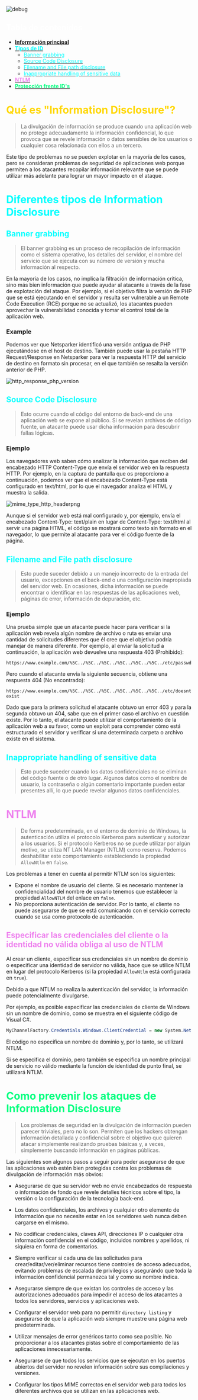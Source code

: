 ![debug](https://user-images.githubusercontent.com/88755387/130437670-0f29ad5a-79d4-41f1-9668-fb0f4c426d53.jpg)

## __<span style="color:white"> Tabla de contenidos </span>__

- [__Información principal__](#What-is-information-disclosure?)
- [__<span style="color:aqua"> Tipos de ID </span>__](#Different-Types-of-Information-Disclosure-Issues)
  - [<span style="color:aqua"> Banner grabbing </span>](#Banner-grabbing)
  - [<span style="color:aqua"> Source Code Disclosure </span>](#Source-Code-Disclosure)
  - [<span style="color:aqua"> Filename and File path disclosure </span>](#Filename-and-File-path-disclosure)
  - [<span style="color:aqua"> Inappropriate handling of sensitive data </span>](#Inappropriate-handling-of-sensitive-data)
- [__<span style="color:violet"> NTLM </span>__](#NTLM)
- [__<span style="color:springgreen"> Protección frente ID's </span>__](How-to-prevent-Information-Disclosure-attacks)

# __<span style="color:gold"> Qué es "Information Disclosure"? </span>__

> La divulgación de información se produce cuando una aplicación web no protege adecuadamente la información confidencial, lo que provoca que se revele información o datos sensibles de los usuarios o cualquier cosa relacionada con ellos a un tercero.

Este tipo de problemas no se pueden explotar en la mayoría de los casos, pero se consideran problemas de seguridad de aplicaciones web porque permiten a los atacantes recopilar información relevante que se puede utilizar más adelante para lograr un mayor impacto en el ataque.

# __<span style="color:aqua"> Diferentes tipos de Information Disclosure </span>__

## __<span style="color:aqua"> Banner grabbing </span>__

> El banner grabbing es un proceso de recopilación de información como el sistema operativo, los detalles del servidor, el nombre del servicio que se ejecuta con su número de versión y mucha información al respecto.

En la mayoría de los casos, no implica la filtración de información crítica, sino más bien información que puede ayudar al atacante a través de la fase de explotación del ataque. Por ejemplo, si el objetivo filtra la versión de PHP que se está ejecutando en el servidor y resulta ser vulnerable a un Remote Code Execution (RCE) porque no se actualizó, los atacantes pueden aprovechar la vulnerabilidad conocida y tomar el control total de la aplicación web.

### __Example__

Podemos ver que Netsparker identificó una versión antigua de PHP ejecutándose en el host de destino. También puede usar la pestaña HTTP Request/Response en Netsparker para ver la respuesta HTTP del servicio de destino en formato sin procesar, en el que también se resalta la versión anterior de PHP.

![http_response_php_version](https://user-images.githubusercontent.com/88755387/130510165-a1735cc3-e546-442c-acf6-44f215570733.png)

## __<span style="color:aqua"> Source Code Disclosure </span>__

> Esto ocurre cuando el código del entorno de back-end de una aplicación web se expone al público. Si se revelan archivos de código fuente, un atacante puede usar dicha información para descubrir fallas lógicas.

### __Ejemplo__

Los navegadores web saben cómo analizar la información que reciben del encabezado HTTP Content-Type que envía el servidor web en la respuesta HTTP. Por ejemplo, en la captura de pantalla que os proporciono a continuación, podemos ver que el encabezado Content-Type está configurado en text/html, por lo que el navegador analiza el HTML y muestra la salida.

![mime_type_http_headerpng](https://user-images.githubusercontent.com/88755387/130511061-bf802e87-2700-4a59-b10c-86c5a5a4350f.png)

Aunque si el servidor web está mal configurado y, por ejemplo, envía el encabezado Content-Type: text/plain en lugar de Content-Type: text/html al servir una página HTML, el código se mostrará como texto sin formato en el navegador, lo que permite al atacante para ver el código fuente de la página.

## __<span style="color:aqua"> Filename and File path disclosure </span>__

> Esto puede suceder debido a un manejo incorrecto de la entrada del usuario, excepciones en el back-end o una configuración inapropiada del servidor web. En ocasiones, dicha información se puede encontrar o identificar en las respuestas de las aplicaciones web, páginas de error, información de depuración, etc.

### __Ejemplo__

Una prueba simple que un atacante puede hacer para verificar si la aplicación web revela algún nombre de archivo o ruta es enviar una cantidad de solicitudes diferentes que él cree que el objetivo podría manejar de manera diferente. Por ejemplo, al enviar la solicitud a continuación, la aplicación web devuelve una respuesta 403 (Prohibido):

`https://www.example.com/%5C../%5C../%5C../%5C../%5C../%5C../etc/passwd`

Pero cuando el atacante envía la siguiente secuencia, obtiene una respuesta 404 (No encontrado):

`https://www.example.com/%5C../%5C../%5C../%5C../%5C../%5C../etc/doesntexist`

Dado que para la primera solicitud el atacante obtuvo un error 403 y para la segunda obtuvo un 404, sabe que en el primer caso el archivo en cuestión existe. Por lo tanto, el atacante puede utilizar el comportamiento de la aplicación web a su favor, como un exploit para comprender cómo está estructurado el servidor y verificar si una determinada carpeta o archivo existe en el sistema.

## __<span style="color:aqua"> Inappropriate handling of sensitive data </span>__

> Esto puede suceder cuando los datos confidenciales no se eliminan del código fuente o de otro lugar. Algunos datos como el nombre de usuario, la contraseña o algún comentario importante pueden estar presentes allí, lo que puede revelar algunos datos confidenciales.

# __<span style="color:violet"> NTLM </span>__

> De forma predeterminada, en el entorno de dominio de Windows, la autenticación utiliza el protocolo Kerberos para autenticar y autorizar a los usuarios. Si el protocolo Kerberos no se puede utilizar por algún motivo, se utiliza NT LAN Manager (NTLM) como reserva. Podemos deshabilitar este comportamiento estableciendo la propiedad `AllowNtlm` en `false`. 

Los problemas a tener en cuenta al permitir NTLM son los siguientes:

- Expone el nombre de usuario del cliente. Si es necesario mantener la confidencialidad del nombre de usuario tenemos que establecer la propiedad `AllowNTLM` del enlace en `false`.
- No proporciona autenticación de servidor. Por lo tanto, el cliente no puede asegurarse de que se está comunicando con el servicio correcto cuando se usa como protocolo de autenticación.

## __<span style="color:violet"> Especificar las credenciales del cliente o la identidad no válida obliga al uso de NTLM </span>__

Al crear un cliente, especificar sus credenciales sin un nombre de dominio o especificar una identidad de servidor no válida, hace que se utilice NTLM en lugar del protocolo Kerberos (si la propiedad `AllowNtlm` está configurada en `true`). 

Debido a que NTLM no realiza la autenticación del servidor, la información puede potencialmente divulgarse.

Por ejemplo, es posible especificar las credenciales de cliente de Windows sin un nombre de dominio, como se muestra en el siguiente código de Visual C#.

```C#
MyChannelFactory.Credentials.Windows.ClientCredential = new System.Net NetworkCredential("username", "password");
```
El código no especifica un nombre de dominio y, por lo tanto, se utilizará NTLM.

Si se especifica el dominio, pero también se especifica un nombre principal de servicio no válido mediante la función de identidad de punto final, se utilizará NTLM.

# __<span style="color:springgreen"> Como prevenir los ataques de Information Disclosure </span>__

> Los problemas de seguridad en la divulgación de información pueden parecer triviales, pero no lo son. Permiten que los hackers obtengan información detallada y confidencial sobre el objetivo que quieren atacar simplemente realizando pruebas básicas y, a veces, simplemente buscando información en páginas públicas.

Las siguientes son algunos pasos a seguir para poder asegurarse de que las aplicaciones web estén bien protegidas contra los problemas de divulgación de información más obvios:

- Asegurarse de que su servidor web no envíe encabezados de respuesta o información de fondo que revele detalles técnicos sobre el tipo, la versión o la configuración de la tecnología back-end.

- Los datos confidenciales, los archivos y cualquier otro elemento de información que no necesite estar en los servidores web nunca deben cargarse en el mismo.

- No codificar credenciales, claves API, direcciones IP o cualquier otra información confidencial en el código, incluidos nombres y apellidos, ni siquiera en forma de comentarios.

- Siempre verificar si cada una de las solicitudes para crear/editar/ver/eliminar recursos tiene controles de acceso adecuados, evitando problemas de escalada de privilegios y asegurándo que toda la información confidencial permanezca tal y como su nombre indica.

- Asegurarse siempre de que existan los controles de acceso y las autorizaciones adecuados para impedir el acceso de los atacantes a todos los servidores, servicios y aplicaciones web.

- Configurar el servidor web para no permitir `directory listing` y asegurarse de que la aplicación web siempre muestre una página web predeterminada.

- Utilizar mensajes de error genéricos tanto como sea posible. No proporcionar a los atacantes pistas sobre el comportamiento de las aplicaciones innecesariamente.

- Asegurarse de que todos los servicios que se ejecutan en los puertos abiertos del servidor no revelen información sobre sus compilaciones y versiones.

- Configurar los tipos MIME correctos en el servidor web para todos los diferentes archivos que se utilizan en las aplicaciones web.




